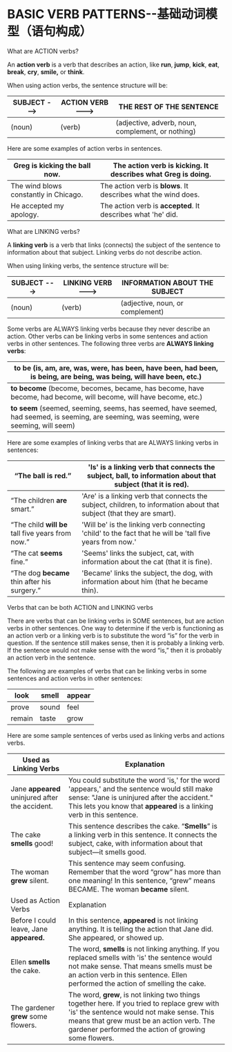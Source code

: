 # BASIC VERB PATTERNS--基础动词模型（语句构成）

 What are ACTION verbs?

An **action verb** is a verb that describes an action, like **run**, **jump**, **kick**, **eat**, **break**, **cry**, **smile,** or **think**. 



When using action verbs, the sentence structure will be:

| **SUBJECT --->** | **ACTION VERB --->** | **THE REST OF THE SENTENCE**                      |
| ---------------- | -------------------- | ------------------------------------------------- |
| (noun)           | (verb)               | (adjective, adverb, noun, complement, or nothing) |

Here are some examples of action verbs in sentences.

| Greg is kicking the ball now.         | The action verb is **kicking**. It describes what Greg is doing. |
| ------------------------------------- | ------------------------------------------------------------ |
| The wind blows constantly in Chicago. | The action verb is **blows**. It describes what the wind does. |
| He accepted my apology.               | The action verb is **accepted**. It describes what 'he' did. |

What are LINKING verbs? 

A **linking verb** is a verb that links (connects) the subject of the sentence to information about that subject.  Linking verbs do not describe action. 

When using linking verbs, the sentence structure will be:

 

| **SUBJECT --->** | **LINKING VERB --->** | **INFORMATION ABOUT THE SUBJECT** |      |
| ---------------- | --------------------- | --------------------------------- | ---- |
| (noun)           | (verb)                | (adjective, noun, or complement)  |      |

Some verbs are ALWAYS linking verbs because they never describe an action. Other verbs can be linking verbs in some sentences and action verbs in other sentences. The following three verbs are **ALWAYS linking verbs**: 

| **to be** (is, am, are, was, were, has been, have been, had been, is being, are being, was being, will have been, etc.) |
| ------------------------------------------------------------ |
| **to become** (become, becomes, became, has become, have become, had become, will become, will have become, etc.) |
| **to seem** (seemed, seeming, seems, has seemed, have seemed, had seemed, is seeming, are seeming, was seeming, were seeming, will seem) |

Here are some examples of linking verbs that are ALWAYS linking verbs in sentences: 

| “The ball **is** red.”                            | 'Is' is a linking verb that connects the subject, ball, to information about that subject (that it is red). |
| ------------------------------------------------- | ------------------------------------------------------------ |
| “The children **are** smart.”                     | 'Are' is a linking verb that connects the subject, children, to information about that subject (that they are smart). |
| “The child **will be** tall five years from now.” | 'Will be' is the linking verb connecting 'child' to the fact that he will be 'tall five years from now.' |
| “The cat **seems** fine.”                         | 'Seems' links the subject, cat, with information about the cat (that it is fine). |
| “The dog **became** thin after his surgery.”      | 'Became' links the subject, the dog, with information about him (that he became thin). |

 

Verbs that can be both ACTION and LINKING verbs



There are verbs that can be linking verbs in SOME sentences, but are action verbs in other sentences. One way to determine if the verb is functioning as an action verb or a linking verb is to substitute the word “is” for the verb in question. If the sentence still makes sense, then it is probably a linking verb. If the sentence would not make sense with the word “is,” then it is probably an action verb in the sentence.

The following are examples of verbs that can be linking verbs in some sentences and action verbs in other sentences:

| look   | smell | appear |
| ------ | ----- | ------ |
| prove  | sound | feel   |
| remain | taste | grow   |

Here are some sample sentences of verbs used as linking verbs and actions verbs. 

| Used as Linking Verbs                           | Explanation                                                  |
| ----------------------------------------------- | ------------------------------------------------------------ |
| Jane **appeared** uninjured after the accident. | You could substitute the word 'is,' for the word 'appears,' and the sentence would still make sense: "Jane is uninjured after the accident." This lets you know that **appeared** is a linking verb in this sentence. |
| The cake **smells** good!                       | This sentence describes the cake. “**Smells**” is a linking verb in this sentence. It connects the subject, cake, with information about that subject—it smells good. |
| The woman **grew** silent.                      | This sentence may seem confusing. Remember that the word “grow” has more than one meaning! In this sentence, “grew” means BECAME. The woman **became** silent. |
| Used as Action Verbs                            | Explanation                                                  |
| Before I could leave, Jane **appeared.**        | In this sentence, **appeared** is not linking anything. It is telling the action that Jane did. She appeared, or showed up. |
| Ellen **smells** the cake.                      | The word, **smells** is not linking anything. If you replaced smells with 'is' the sentence would not make sense. That means smells must be an action verb in this sentence. Ellen performed the action of smelling the cake. |
| The gardener **grew** some flowers.             | The word, **grew**, is not linking two things together here. If you tried to replace grew with 'is' the sentence would not make sense. This means that grew must be an action verb. The gardener performed the action of growing some flowers. |

 